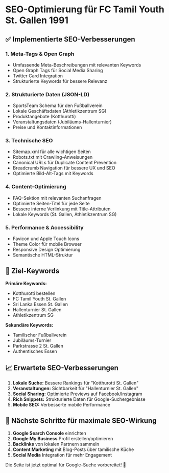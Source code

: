 # SEO-Optimierung für FC Tamil Youth St. Gallen 1991

## ✅ Implementierte SEO-Verbesserungen

### 1. **Meta-Tags & Open Graph**
- Umfassende Meta-Beschreibungen mit relevanten Keywords
- Open Graph Tags für Social Media Sharing
- Twitter Card Integration
- Strukturierte Keywords für bessere Relevanz

### 2. **Strukturierte Daten (JSON-LD)**
- SportsTeam Schema für den Fußballverein
- Lokale Geschäftsdaten (Athletikzentrum SG)
- Produktangebote (Kotthurotti)
- Veranstaltungsdaten (Jubiläums-Hallenturnier)
- Preise und Kontaktinformationen

### 3. **Technische SEO**
- Sitemap.xml für alle wichtigen Seiten
- Robots.txt mit Crawling-Anweisungen
- Canonical URLs für Duplicate Content Prevention
- Breadcrumb Navigation für bessere UX und SEO
- Optimierte Bild-Alt-Tags mit Keywords

### 4. **Content-Optimierung**
- FAQ-Sektion mit relevanten Suchanfragen
- Optimierte Seiten-Titel für jede Seite
- Bessere interne Verlinkung mit Title-Attributen
- Lokale Keywords (St. Gallen, Athletikzentrum SG)

### 5. **Performance & Accessibility**
- Favicon und Apple Touch Icons
- Theme Color für mobile Browser
- Responsive Design Optimierung
- Semantische HTML-Struktur

## 🎯 Ziel-Keywords

**Primäre Keywords:**
- Kotthurotti bestellen
- FC Tamil Youth St. Gallen
- Sri Lanka Essen St. Gallen
- Hallenturnier St. Gallen
- Athletikzentrum SG

**Sekundäre Keywords:**
- Tamilischer Fußballverein
- Jubiläums-Turnier
- Parkstrasse 2 St. Gallen
- Authentisches Essen

## 📈 Erwartete SEO-Verbesserungen

1. **Lokale Suche:** Bessere Rankings für "Kotthurotti St. Gallen"
2. **Veranstaltungen:** Sichtbarkeit für "Hallenturnier St. Gallen"
3. **Social Sharing:** Optimierte Previews auf Facebook/Instagram
4. **Rich Snippets:** Strukturierte Daten für Google-Suchergebnisse
5. **Mobile SEO:** Verbesserte mobile Performance

## 🔧 Nächste Schritte für maximale SEO-Wirkung

1. **Google Search Console** einrichten
2. **Google My Business** Profil erstellen/optimieren
3. **Backlinks** von lokalen Partnern sammeln
4. **Content Marketing** mit Blog-Posts über tamilische Küche
5. **Social Media** Integration für mehr Engagement

Die Seite ist jetzt optimal für Google-Suche vorbereitet! 🚀
